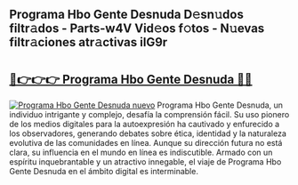 ## Programa Hbo Gente Desnuda D𝚎sn𝚞dos filtr𝚊dos - Parts-w4V Vid𝚎os f𝚘tos - N𝚞evas filtr𝚊ciones atr𝚊ctivas ilG9r

# <h2><a href="http://mb4yw6k.tromn.icu/?c=Programa+Hbo+Gente+Desnuda">🔗👉👉👉 Programa Hbo Gente Desnuda 🔗🔗</a></h2>

[![Programa Hbo Gente Desnuda nuevo](https://i.imgur.com/pEAQMta.gif)](http://mb4yw6k.tromn.icu/?c=Programa+Hbo+Gente+Desnuda)
Programa Hbo Gente Desnuda, un individuo intrigante y complejo, desafía la comprensión fácil. Su uso pionero de los medios digitales para la autoexpresión ha cautivado y enfurecido a los observadores, generando debates sobre ética, identidad y la naturaleza evolutiva de las comunidades en línea. Aunque su dirección futura no está clara, su influencia en el mundo en línea es indiscutible. Armado con un espíritu inquebrantable y un atractivo innegable, el viaje de Programa Hbo Gente Desnuda en el ámbito digital es interminable.

